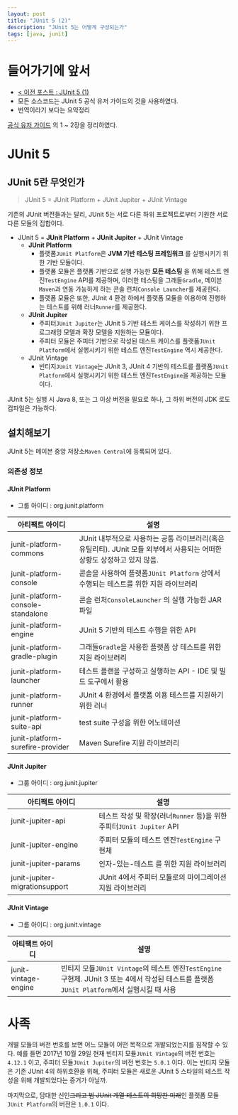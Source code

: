 ```yaml
---
layout: post
title: "JUnit 5 (2)"
description: "JUnit 5는 어떻게 구성되는가"
tags: [java, junit]
---
```


# 들어가기에 앞서

* [< 이전 포스트 : JUnit 5 (1)](https://awayday.github.io/2017-10-29/junit5-01/)
* 모든 소스코드는 JUnit 5 공식 유저 가이드의 것을 사용하였다.
* 번역이라기 보다는 요약정리

[공식 유저 가이드](http://junit.org/junit5/docs/current/user-guide/) 의 1 ~ 2장을 정리하였다.

# JUnit 5

## JUnit 5란 무엇인가

> JUnit 5 = JUnit Platform + JUnit Jupiter + JUnit Vintage

기존의 JUnit 버전들과는 달리, JUnit 5는 서로 다른 하위 프로젝트로부터 기원한 서로 다른 모듈의 집합이다.

* JUnit 5 = __JUnit Platform__ + __JUnit Jupiter__ + JUnit Vintage
    * __JUnit Platform__
        * 플랫폼`JUnit Platform`은 __JVM 기반 테스팅 프레임워크__ 를 실행시키기 위한 기반 모듈이다.
        * 플랫폼 모듈은 플랫폼 기반으로 실행 가능한 __모든 테스팅__ 을 위해 테스트 엔진`TestEngine` API를 제공하며, 이러한 테스팅을 그래들`Gradle`, 메이븐`Maven`과 연동 가능하게 하는 콘솔 런처`Console Launcher`를 제공한다.
        * 플랫폼 모듈은 또한, JUnit 4 환경 하에서 플랫폼 모듈을 이용하여 진행하는 테스트를 위해 러너`Runner`를 제공한다.
    * __JUnit Jupiter__
        * 주피터`JUnit Jupiter`는 JUnit 5 기반 테스트 케이스를 작성하기 위한 프로그래밍 모델과 확장 모델을 지원하는 모듈이다.
        * 주피터 모듈은 주피터 기반으로 작성된 테스트 케이스를 플랫폼`JUnit Platform`에서 실행시키기 위한 테스트 엔진`TestEngine` 역시 제공한다.
    * JUnit Vintage
        * 빈티지`JUnit Vintage`는 JUnit 3, JUnit 4 기반의 테스트를 플랫폼`JUnit Platform`에서 실행시키기 위한 테스트 엔진`TestEngine`을 제공하는 모듈이다.

JUnit 5는 실행 시 Java 8, 또는 그 이상 버전을 필요로 하나, 그 하위 버전의 JDK 로도 컴파일은 가능하다.

## 설치해보기

JUnit 5는 메이븐 중앙 저장소`Maven Central`에 등록되어 있다.

### 의존성 정보

#### JUnit Platform
* 그룹 아이디 : org.junit.platform

| 아티팩트 아이디 | 설명 |
| -------------- | ---- |
| junit-platform-commons | JUnit 내부적으로 사용하는 공통 라이브러리(혹은 유틸리티). JUnit 모듈 외부에서 사용되는 어떠한 상황도 상정하고 있지 않음. |
| junit-platform-console | 콘솔을 사용하여 플랫폼`JUnit Platform` 상에서 수행되는 테스트를 위한 지원 라이브러리 |
| junit-platform-console-standalone | 콘솔 런처`ConsoleLauncher` 의 실행 가능한 JAR 파일 |
| junit-platform-engine | JUnit 5 기반의 테스트 수행을 위한 API |
| junit-platform-gradle-plugin | 그래들`Gradle`을 사용한 플랫폼 상 테스트를 위한 지원 라이브러리 |
| junit-platform-launcher | 테스트 플랜을 구성하고 실행하는 API - IDE 및 빌드 도구에서 활용 |
| junit-platform-runner | JUnit 4 환경에서 플랫폼 이용 테스트를 지원하기 위한 러너 |
| junit-platform-suite-api | test suite 구성을 위한 어노테이션 |
| junit-platform-surefire-provider | Maven Surefire 지원 라이브러리 |

#### JUnit Jupiter
* 그룹 아이디 : org.junit.jupiter

| 아티팩트 아이디 | 설명 |
| -------------- | ---- |
| junit-jupiter-api | 테스트 작성 및 확장(러너`Runner` 등)을 위한 주피터`JUnit Jupiter` API |
| junit-jupiter-engine | 주피터 모듈의 테스트 엔진`TestEngine` 구현체 |
| junit-jupiter-params | 인자-있는-테스트 를 위한 지원 라이브러리 |
| junit-jupiter-migrationsupport | JUnit 4에서 주피터 모듈로의 마이그레이션 지원 라이브러리 |

#### JUnit Vintage
* 그룹 아이디 : org.junit.vintage

| 아티팩트 아이디 | 설명 |
| -------------- | ---- |
| junit-vintage-engine | 빈티지 모듈`JUnit Vintage`의 테스트 엔진`TestEngine` 구현체. JUnit 3 또는 4에서 작성된 테스트를 플랫폼`JUnit Platform`에서 실행시킬 때 사용 |

# 사족

개별 모듈의 버전 번호를 보면 어느 모듈이 어떤 목적으로 개발되었는지를 짐작할 수 있다. 예를 들면 2017년 10월 29일 현재 빈티지 모듈`JUnit Vintage`의 버전 번호는 `4.12.1` 이고, 주피터 모듈`JUnit Jupiter`의 버전 번호는 `5.0.1` 이다. 이는 빈티지 모듈은 기존 JUnit 4의 하위호환을 위해, 주피터 모듈은 새로운 JUnit 5 스타일의 테스트 작성을 위해 개발되었다는 증거가 아닐까.

마지막으로, 담대한 신인~~그리고 범 JUnit 계열 테스트의 희망찬 미래~~인 플랫폼 모듈`JUnit Platform`의 버전은 `1.0.1` 이다.